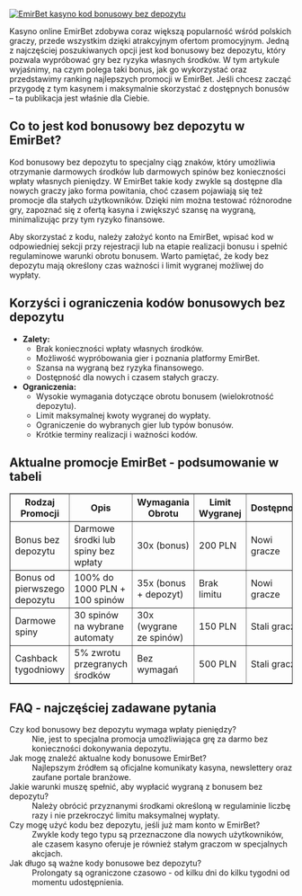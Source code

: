 [![EmirBet kasyno kod bonusowy bez depozytu](https://123-caf.pages.dev/gitsignup.png)](https://vrmoo.ru/Bt82HjjY)

<div>   <p>Kasyno online EmirBet zdobywa coraz większą popularność wśród polskich graczy, przede wszystkim dzięki atrakcyjnym ofertom promocyjnym. Jedną z najczęściej poszukiwanych opcji jest kod bonusowy bez depozytu, który pozwala wypróbować gry bez ryzyka własnych środków. W tym artykule wyjaśnimy, na czym polega taki bonus, jak go wykorzystać oraz przedstawimy ranking najlepszych promocji w EmirBet. Jeśli chcesz zacząć przygodę z tym kasynem i maksymalnie skorzystać z dostępnych bonusów – ta publikacja jest właśnie dla Ciebie.</p>  <h2>Co to jest kod bonusowy bez depozytu w EmirBet?</h2> <p>Kod bonusowy bez depozytu to specjalny ciąg znaków, który umożliwia otrzymanie darmowych środków lub darmowych spinów bez konieczności wpłaty własnych pieniędzy. W EmirBet takie kody zwykle są dostępne dla nowych graczy jako forma powitania, choć czasem pojawiają się też promocje dla stałych użytkowników. Dzięki nim można testować różnorodne gry, zapoznać się z ofertą kasyna i zwiększyć szansę na wygraną, minimalizując przy tym ryzyko finansowe.</p> <p>Aby skorzystać z kodu, należy założyć konto na EmirBet, wpisać kod w odpowiedniej sekcji przy rejestracji lub na etapie realizacji bonusu i spełnić regulaminowe warunki obrotu bonusem. Warto pamiętać, że kody bez depozytu mają określony czas ważności i limit wygranej możliwej do wypłaty.</p>  <h2>Korzyści i ograniczenia kodów bonusowych bez depozytu</h2> <ul>   <li><strong>Zalety:</strong>     <ul>       <li>Brak konieczności wpłaty własnych środków.</li>       <li>Możliwość wypróbowania gier i poznania platformy EmirBet.</li>       <li>Szansa na wygraną bez ryzyka finansowego.</li>       <li>Dostępność dla nowych i czasem stałych graczy.</li>     </ul>   </li>   <li><strong>Ograniczenia:</strong>     <ul>       <li>Wysokie wymagania dotyczące obrotu bonusem (wielokrotność depozytu).</li>       <li>Limit maksymalnej kwoty wygranej do wypłaty.</li>       <li>Ograniczenie do wybranych gier lub typów bonusów.</li>       <li>Krótkie terminy realizacji i ważności kodów.</li>     </ul>   </li> </ul>  <h2>Aktualne promocje EmirBet - podsumowanie w tabeli</h2> <table border="1" cellpadding="5" cellspacing="0" style="border-collapse: collapse; width:100%; max-width:600px;">   <thead>     <tr>       <th>Rodzaj Promocji</th>       <th>Opis</th>       <th>Wymagania Obrotu</th>       <th>Limit Wygranej</th>       <th>Dostępność</th>     </tr>   </thead>   <tbody>     <tr>       <td>Bonus bez depozytu</td>       <td>Darmowe środki lub spiny bez wpłaty</td>       <td>30x (bonus)</td>       <td>200 PLN</td>       <td>Nowi gracze</td>     </tr>     <tr>       <td>Bonus od pierwszego depozytu</td>       <td>100% do 1000 PLN + 100 spinów</td>       <td>35x (bonus + depozyt)</td>       <td>Brak limitu</td>       <td>Nowi gracze</td>     </tr>     <tr>       <td>Darmowe spiny</td>       <td>30 spinów na wybrane automaty</td>       <td>30x (wygrane ze spinów)</td>       <td>150 PLN</td>       <td>Stali gracze</td>     </tr>     <tr>       <td>Cashback tygodniowy</td>       <td>5% zwrotu przegranych środków</td>       <td>Bez wymagań</td>       <td>500 PLN</td>       <td>Stali gracze</td>     </tr>   </tbody> </table>  <h2>FAQ - najczęściej zadawane pytania</h2> <dl>   <dt>Czy kod bonusowy bez depozytu wymaga wpłaty pieniędzy?</dt>   <dd>Nie, jest to specjalna promocja umożliwiająca grę za darmo bez konieczności dokonywania depozytu.</dd>    <dt>Jak mogę znaleźć aktualne kody bonusowe EmirBet?</dt>   <dd>Najlepszym źródłem są oficjalne komunikaty kasyna, newslettery oraz zaufane portale branżowe.</dd>    <dt>Jakie warunki muszę spełnić, aby wypłacić wygraną z bonusem bez depozytu?</dt>   <dd>Należy obrócić przyznanymi środkami określoną w regulaminie liczbę razy i nie przekroczyć limitu maksymalnej wypłaty.</dd>    <dt>Czy mogę użyć kodu bez depozytu, jeśli już mam konto w EmirBet?</dt>   <dd>Zwykle kody tego typu są przeznaczone dla nowych użytkowników, ale czasem kasyno oferuje je również stałym graczom w specjalnych akcjach.</dd>    <dt>Jak długo są ważne kody bonusowe bez depozytu?</dt>   <dd>Prolongaty są ograniczone czasowo - od kilku dni do kilku tygodni od momentu udostępnienia.</dd> </dl> </div>